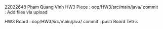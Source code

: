 22022648
Pham Quang Vinh 
HW3 Piece : oop/HW3/src/main/java/
commit : Add files via upload

HW3 Board : oop/HW3/src/main/java/
commit : push Board Tetris
